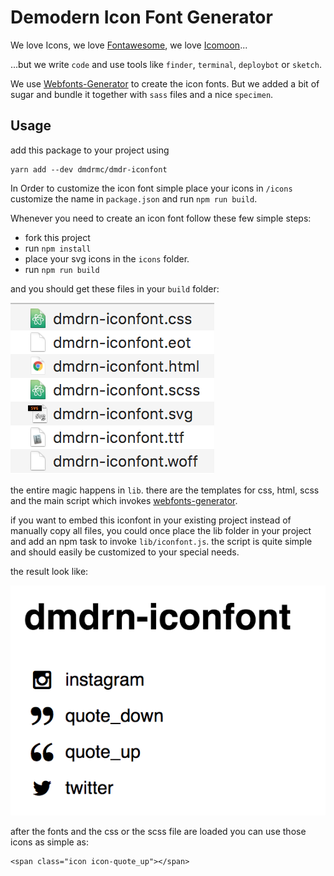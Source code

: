 # Demodern Icon Font Generator

We love Icons, 
we love [Fontawesome](http://fontawesome.io/), 
we love [Icomoon](https://icomoon.io/)...

...but we write `code` and use tools like `finder`, `terminal`, `deploybot` or `sketch`. 

We use [Webfonts-Generator](https://github.com/sunflowerdeath/webfonts-generator) to create the icon fonts. But we added a bit of sugar and bundle it together with `sass` files and a nice `specimen`.

## Usage

add this package to your project using

    yarn add --dev dmdrmc/dmdr-iconfont




In Order to customize the icon font simple place your icons in `/icons` customize the name in `package.json` and run `npm run build`.


Whenever you need to create an icon font follow these few simple steps:
* fork this project
* run `npm install`
* place your svg icons in the `icons` folder.
* run `npm run build`

and you should get these files in your `build` folder:

![filelist](./doc/filelist.png)

the entire magic happens in `lib`. there are the templates for css, html, scss and the main script which invokes [webfonts-generator](https://github.com/sunflowerdeath/webfonts-generator). 

if you want to embed this iconfont in your existing project instead of manually copy all files, you could once place the lib folder in your project and add an npm task to invoke `lib/iconfont.js`. the script is quite simple and should easily be customized to your special needs.

the result look like:

![filelist](./doc/html_output.png)

after the fonts and the css or the scss file are loaded you can use those icons as simple as:

    <span class="icon icon-quote_up"></span>

